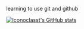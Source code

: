 learning to use git and github  

[![Iconoclasst's GitHub stats](https://github-readme-stats.vercel.app/api?username=iconoclasst)](https://github.com/iconoclasst/github-readme-stats)  
